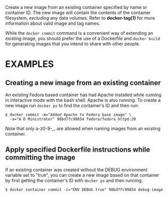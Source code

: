 Create a new image from an existing container specified by name or
container ID.  The new image will contain the contents of the
container filesystem, *excluding* any data volumes. Refer to **docker-tag(1)**
for more information about valid image and tag names.

While the `docker commit` command is a convenient way of extending an
existing image, you should prefer the use of a Dockerfile and `docker
build` for generating images that you intend to share with other
people.

# EXAMPLES

## Creating a new image from an existing container
An existing Fedora based container has had Apache installed while running
in interactive mode with the bash shell. Apache is also running. To
create a new image run `docker ps` to find the container's ID and then run:

    $ docker commit -m="Added Apache to Fedora base image" \
      -a="A D Ministrator" 98bd7fc99854 fedora/fedora_httpd:20

Note that only a-z0-9-_. are allowed when naming images from an 
existing container.

## Apply specified Dockerfile instructions while committing the image
If an existing container was created without the DEBUG environment
variable set to "true", you can create a new image based on that
container by first getting the container's ID with `docker ps` and
then running:

    $ docker container commit -c="ENV DEBUG true" 98bd7fc99854 debug-image
